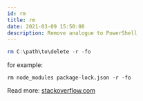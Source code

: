 ```yaml
---
id: rm
title: rm
date: 2021-03-09 15:50:00
description: Remove analogue to PowerShell
---
```


```PowerShell  title="PowerShell"
rm C:\path\to\delete -r -fo
```

for example:

```shell title="PowerShell"
rm node_modules package-lock.json -r -fo
```

Read more: <a href='https://stackoverflow.com/questions/10443891/powershell-command-rm-rf' class='external'>stackoverflow.com</a>
